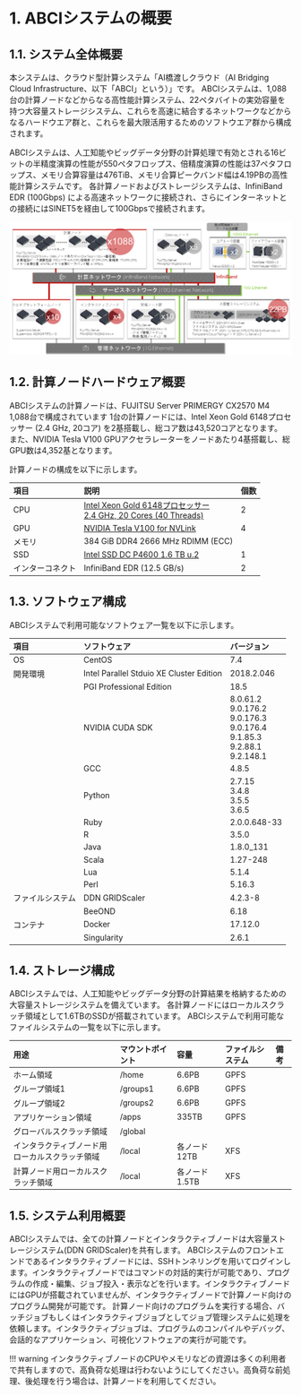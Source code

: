 # 1. ABCIシステムの概要

## 1.1. システム全体概要

本システムは、クラウド型計算システム「AI橋渡しクラウド（AI Bridging Cloud Infrastructure、以下「ABCI」という）」です。
ABCIシステムは、1,088台の計算ノードなどからなる高性能計算システム、22ペタバイトの実効容量を持つ大容量ストレージシステム、これらを高速に結合するネットワークなどからなるハードウエア群と、これらを最大限活用するためのソフトウエア群から構成されます。

ABCIシステムは、人工知能やビッグデータ分野の計算処理で有効とされる16ビットの半精度演算の性能が550ペタフロップス、倍精度演算の性能は37ペタフロップス、メモリ合算容量は476TiB、メモリ合算ピークバンド幅は4.19PBの高性能計算システムです。
各計算ノードおよびストレージシステムは、InfiniBand EDR (100Gbps) による高速ネットワークに接続され、さらにインターネットとの接続にはSINET5を経由して100Gbpsで接続されます。

![Screenshot](img/abci_system_ja.png) 

## 1.2. 計算ノードハードウェア概要

ABCIシステムの計算ノードは、FUJITSU Server PRIMERGY CX2570 M4 1,088台で構成されています
1台の計算ノードには、Intel Xeon Gold 6148プロセッサー (2.4 GHz, 20コア) を2基搭載し、総コア数は43,520コアとなります。
また、NVIDIA Tesla V100 GPUアクセラレーターをノードあたり4基搭載し、総GPU数は4,352基となります。

計算ノードの構成を以下に示します。

| 項目 | 説明 | 個数 |
|:--|:--|:--|
| CPU | [Intel Xeon Gold 6148プロセッサー<br>2.4 GHz, 20 Cores (40 Threads)](https://ark.intel.com/products/120489/Intel-Xeon-Gold-6148-Processor-27-5M-Cache-2-40-GHz-) | 2 |
| GPU | [NVIDIA Tesla V100 for NVLink](https://www.nvidia.com/en-us/data-center/tesla-v100/) | 4 |
| メモリ | 384 GiB DDR4 2666 MHz RDIMM (ECC) |
| SSD | [Intel SSD DC P4600 1.6 TB u.2](https://ark.intel.com/products/97005/Intel-SSD-DC-P4600-Series-1-6TB-2-5in-PCIe-3-1-x4-3D1-TLC-) | 1 |
| インターコネクト | InfiniBand EDR (12.5 GB/s) | 2 |

## 1.3. ソフトウェア構成

ABCIシステムで利用可能なソフトウェア一覧を以下に示します。

| 項目 | ソフトウェア | バージョン |
|:--|:--|:--|
| OS | CentOS | 7.4 |
| 開発環境 | Intel Parallel Stduio XE Cluster Edition | 2018.2.046 |
| | PGI Professional Edition | 18.5 |
| | NVIDIA CUDA SDK | 8.0.61.2<br>9.0.176.2<br>9.0.176.3<br>9.0.176.4<br>9.1.85.3<br>9.2.88.1<br>9.2.148.1 |
| | GCC | 4.8.5 |
| | Python | 2.7.15<br>3.4.8<br>3.5.5<br>3.6.5 |
| | Ruby | 2.0.0.648-33 |
| | R | 3.5.0 |
| | Java | 1.8.0_131 |
| | Scala | 1.27-248 |
| | Lua | 5.1.4 |
| | Perl | 5.16.3 |
| ファイルシステム | DDN GRIDScaler | 4.2.3-8 |
| | BeeOND | 6.18 |
| コンテナ | Docker | 17.12.0 |
| | Singularity | 2.6.1 |

## 1.4. ストレージ構成

ABCIシステムでは、人工知能やビッグデータ分野の計算結果を格納するための大容量ストレージシステムを備えています。
各計算ノードにはローカルスクラッチ領域として1.6TBのSSDが搭載されています。
ABCIシステムで利用可能なファイルシステムの一覧を以下に示します。

| 用途 | マウントポイント | 容量 | ファイルシステム | 備考 |
|:--|:--|:--|:--|:--|
| ホーム領域 | /home | 6.6PB | GPFS | |
| グループ領域1 | /groups1 | 6.6PB | GPFS | | 
| グループ領域2 | /groups2 | 6.6PB | GPFS | |
| アプリケーション領域 | /apps | 335TB | GPFS | |
| グローバルスクラッチ領域 | /global |  | |
| インタラクティブノード用ローカルスクラッチ領域 | /local | 各ノード12TB | XFS | |
| 計算ノード用ローカルスクラッチ領域 | /local | 各ノード1.5TB | XFS | |

## 1.5. システム利用概要

ABCIシステムでは、全ての計算ノードとインタラクティブノードは大容量ストレージシステム(DDN GRIDScaler)を共有します。
ABCIシステムのフロントエンドであるインタラクティブノードには、SSHトンネリングを用いてログインします。インタラクティブノードではコマンドの対話的実行が可能であり、プログラムの作成・編集、ジョブ投入・表示などを行います。インタラクティブノードにはGPUが搭載されていませんが、インタラクティブノードで計算ノード向けのプログラム開発が可能です。
計算ノード向けのプログラムを実行する場合、バッチジョブもしくはインタラクティブジョブとしてジョブ管理システムに処理を依頼します。インタラクティブジョブは、プログラムのコンパイルやデバッグ、会話的なアプリケーション、可視化ソフトウェアの実行が可能です。

!!! warning
    インタラクティブノードのCPUやメモリなどの資源は多くの利用者で共有しますので、高負荷な処理は行わないようにしてください。高負荷な前処理、後処理を行う場合は、計算ノードを利用してください。
